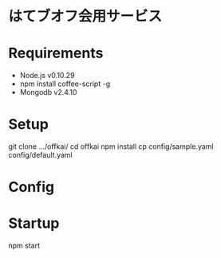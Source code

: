 # はてブオフ会用サービス

# Requirements
- Node.js v0.10.29
- npm install coffee-script -g
- Mongodb v2.4.10


# Setup
git clone .../offkai/
cd offkai
npm install
cp config/sample.yaml config/default.yaml


# Config


# Startup
npm start

